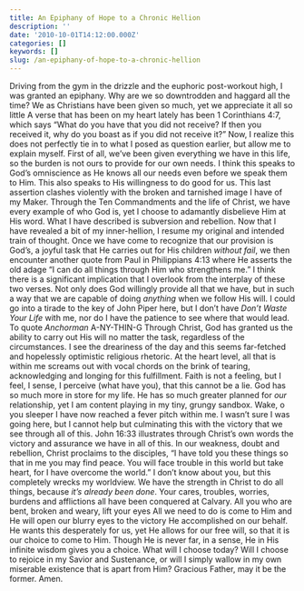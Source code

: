 ```yaml
---
title: An Epiphany of Hope to a Chronic Hellion
description: ''
date: '2010-10-01T14:12:00.000Z'
categories: []
keywords: []
slug: /an-epiphany-of-hope-to-a-chronic-hellion
---
```

Driving from the gym in the drizzle and the euphoric post-workout high, I was granted an epiphany. Why are we so downtrodden and haggard all the time? We as Christians have been given so much, yet we appreciate it all so little
A verse that has been on my heart lately has been 1 Corinthians 4:7, which says “What do you have that you did not receive? If then you received it, why do you boast as if you did not receive it?” Now, I realize this does not perfectly tie in to what I posed as question earlier, but allow me to explain myself. First of all, we’ve been given everything we have in this life, so the burden is not ours to provide for our own needs. I think this speaks to God’s omniscience as He knows all our needs even before we speak them to Him. This also speaks to His willingness to do good for us.
This last assertion clashes violently with the broken and tarnished image I have of my Maker. Through the Ten Commandments and the life of Christ, we have every example of who God is, yet I choose to adamantly disbelieve Him at His word. What I have described is subversion and rebellion. Now that I have revealed a bit of my inner-hellion, I resume my original and intended train of thought.
Once we have come to recognize that our provision is God’s, a joyful task that He carries out for His children _without fail_, we then encounter another quote from Paul in Philippians 4:13 where He asserts the old adage “I can do all things through Him who strengthens me.” I think there is a significant implication that I overlook from the interplay of these two verses. Not only does God willingly provide all that we have, but in such a way that we are capable of doing _anything_ when we follow His will. I could go into a tirade to the key of John Piper here, but I don’t have _Don’t Waste Your Life_ with me, nor do I have the patience to see where that would lead. To quote _Anchorman_ A-NY-THIN-G Through Christ, God has granted us the ability to carry out His will no matter the task, regardless of the circumstances.
I see the dreariness of the day and this seems far-fetched and hopelessly optimistic religious rhetoric. At the heart level, all that is within me screams out with vocal chords on the brink of tearing, acknowledging and longing for this fulfillment. Faith is not a feeling, but I feel, I sense, I perceive (what have you), that this cannot be a lie. God has so much more in store for my life. He has so much greater planned for _our_ relationship, yet I am content playing in my tiny, grungy sandbox. Wake, o you sleeper
I have now reached a fever pitch within me. I wasn’t sure I was going here, but I cannot help but culminating this with the victory that we see through all of this. John 16:33 illustrates through Christ’s own words the victory and assurance we have in all of this. In our weakness, doubt and rebellion, Christ proclaims to the disciples, “I have told you these things so that in me you may find peace. You will face trouble in this world but take heart, for I have overcome the world.” I don’t know about you, but this completely wrecks my worldview. We have the strength in Christ to do all things, because _it’s already been done_. Your cares, troubles, worries, burdens and afflictions all have been conquered at Calvary. All you who are bent, broken and weary, lift your eyes All we need to do is come to Him and He will open our blurry eyes to the victory He accomplished on our behalf. He wants this desperately for us, yet He allows for our free will, so that it is our choice to come to Him. Though He is never far, in a sense, He in His infinite wisdom gives you a choice. What will I choose today? Will I choose to rejoice in my Savior and Sustenance, or will I simply wallow in my own miserable existence that is apart from Him? Gracious Father, may it be the former. Amen.
